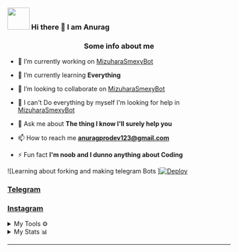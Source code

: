  ### <img src="https://telegra.ph/file/021bee534496e82a2a624.gif" width="50px"> Hi there 👋 I am **Anurag** 

<h3 align="center">Some info about me</h3>

- 🔭 I’m currently working on [MizuharaSmexyBot](https://github.com/AnuragSharma080/MizuharaSmexyBot)

- 🌱 I’m currently learning **Everything**

- 👯 I’m looking to collaborate on [MizuharaSmexyBot](https://github.com/AnuragSharma080/MizuharaSmexyBot)

- 🤝 I can't Do everything by myself I'm looking for help in [MizuharaSmexyBot](https://github.com/AnuragSharma080/MizuharaSmexyBot)

- 💬 Ask me about **The thing I know I'll surely help you**

- 📫 How to reach me **anuragprodev123@gmail.com**

- ⚡ Fun fact **I'm noob and I dunno anything about Coding**



![Learning about forking and making telegram Bots ][![Deploy](https://telegra.ph/file/de60e39e2cde10d527410.jpg)](https://t.me/pain_to_this_world)
### [Telegram](https://t.me/Pain_to_this_world)
### [Instagram](https://www.instagram.com/pain_to_this_world_/)


<details>
  <summary>My Tools ⚙️</summary>
  <p align='middle'>
    <code><a href="https://git-scm.com/" target="_blank"> <img width="20%"   src="https://www.vectorlogo.zone/logos/git-scm/git-scm-ar21.svg"> </a></code>
    <code><a href="https://www.python.org/" target="_blank"> <img width="20%"   src="https://www.vectorlogo.zone/logos/python/python-ar21.svg"> </a></code>
    <code><a href="https://heroku.com/" target="_blank"> <img width="20%"   src="https://www.vectorlogo.zone/logos/heroku/heroku-ar21.svg"> </a></code>
    <br />
    <code><a href="https://www.mysql.com/" target="_blank"> <img width="20%"  src="https://www.vectorlogo.zone/logos/mysql/mysql-ar21.svg"> </a></code>
    <code><a href="https://redis.io/" target="_blank"> <img width="20%"  src="https://www.vectorlogo.zone/logos/redis/redis-ar21.svg"> </a></code>
    <code><a href="https://firebase.google.com/" target="_blank"> <img width="20%"  src="https://www.vectorlogo.zone/logos/firebase/firebase-ar21.svg"> </a></code>
    <br />
    <code><a href="https://www.mongodb.com/" target="_blank"> <img width="20%"  src="https://www.vectorlogo.zone/logos/mongodb/mongodb-ar21.svg"> </a></code>
    <code><a href="https://github.com/" target="_blank"> <img width="20%"  src="https://www.vectorlogo.zone/logos/github/github-ar21.svg"> </a></code>
    <code><a href="https://gitlab.com/" target="_blank"> <img width="20%"  src="https://www.vectorlogo.zone/logos/gitlab/gitlab-ar21.svg"> </a></code>
    <br />
    <code><a href="https://telegram.org/" target="_blank"> <img width="20%"  src="https://www.vectorlogo.zone/logos/telegram/telegram-ar21.svg"> </a></code>
    <br>
      </p>  
</details>

<details>
<summary>My Stats 📊</summary><p align='middle'>
  <img src='https://github-readme-stats.vercel.app/api?username=AnuragSharma080&show_icons=true&theme=midnight-purple' width='500"'></p>
  <p align='middle'><img src='https://github-readme-streak-stats.herokuapp.com/?user=AnuragSharma080&theme=midnight-purple&show_icon=true' width='500"'></p> <p
  align='middle'><img src='https://komarev.com/ghpvc/?username=AnuragSharma080&label=My%20Profile%20Views&color=blueviolet&style=plastic' width='175"'></p>
</details>

---

